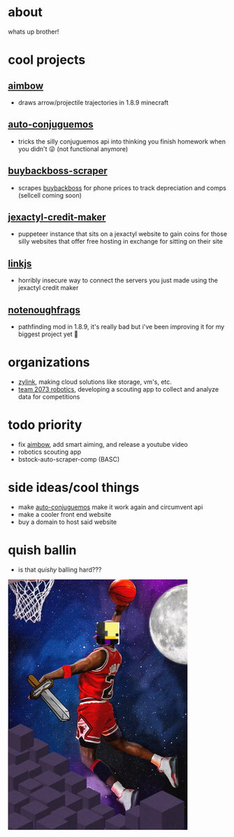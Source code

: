# about
whats up brother!

# cool projects
## [aimbow](https://github.com/listingclown3/AimBow)
- draws arrow/projectile trajectories in 1.8.9 minecraft
## [auto-conjuguemos](https://github.com/listingclown3/auto-conjuguemos)
- tricks the silly conjuguemos api into thinking you finish homework when you didn't 😜 (not functional anymore)
## [buybackboss-scraper](https://github.com/listingclown3/buybackboss-scraper)
- scrapes [buybackboss](buybackboss.com) for phone prices to track depreciation and comps (sellcell coming soon)
## [jexactyl-credit-maker](https://github.com/listingclown3/jexactyl-credit-maker)
- puppeteer instance that sits on a jexactyl website to gain coins for those silly websites that offer free hosting in exchange for sitting on their site
## [linkjs](https://github.com/listingclown3/linkjs)
- horribly insecure way to connect the servers you just made using the jexactyl credit maker
## [notenoughfrags](https://github.com/listingclown3/NotEnoughFrags)
- pathfinding mod in 1.8.9, it's really bad but i've been improving it for my biggest project yet 🙊

# organizations
- [zylink](https://zylinktech.net/), making cloud solutions like storage, vm's, etc.
- [team 2073 robotics](https://github.com/team-2073-eagleforce), developing a scouting app to collect and analyze data for competitions

# todo priority
- fix [aimbow](https://github.com/listingclown3/AimBow), add smart aiming, and release a youtube video
- robotics scouting app
- bstock-auto-scraper-comp (BASC)

# side ideas/cool things
- make [auto-conjuguemos](https://github.com/listingclown3/auto-conjuguemos) make it work again and circumvent api
- make a cooler front end website
- buy a domain to host said website

# quish ballin
- is that _quishy_ balling hard???
  
![Screenshot](quishballin.png)
